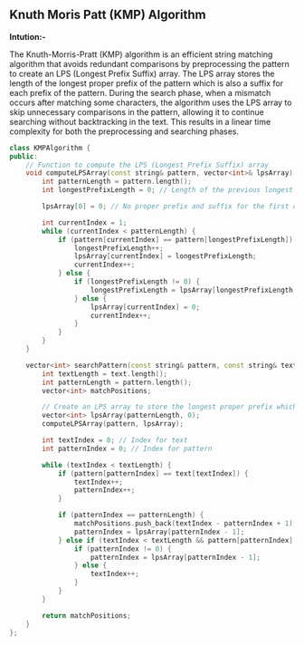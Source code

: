 
## Knuth Moris Patt (KMP) Algorithm
**Intution:-**

The Knuth-Morris-Pratt (KMP) algorithm is an efficient string matching algorithm that avoids redundant comparisons by preprocessing the pattern to create an LPS (Longest Prefix Suffix) array. The LPS array stores the length of the longest proper prefix of the pattern which is also a suffix for each prefix of the pattern. During the search phase, when a mismatch occurs after matching some characters, the algorithm uses the LPS array to skip unnecessary comparisons in the pattern, allowing it to continue searching without backtracking in the text. This results in a linear time complexity for both the preprocessing and searching phases.

```cpp
class KMPAlgorithm {
public:
    // Function to compute the LPS (Longest Prefix Suffix) array
    void computeLPSArray(const string& pattern, vector<int>& lpsArray) {
        int patternLength = pattern.length();
        int longestPrefixLength = 0; // Length of the previous longest prefix & suffix

        lpsArray[0] = 0; // No proper prefix and suffix for the first character

        int currentIndex = 1;
        while (currentIndex < patternLength) {
            if (pattern[currentIndex] == pattern[longestPrefixLength]) {
                longestPrefixLength++;
                lpsArray[currentIndex] = longestPrefixLength;
                currentIndex++;
            } else {
                if (longestPrefixLength != 0) {
                    longestPrefixLength = lpsArray[longestPrefixLength - 1]; // Use the previously computed LPS
                } else {
                    lpsArray[currentIndex] = 0;
                    currentIndex++;
                }
            }
        }
    }

    vector<int> searchPattern(const string& pattern, const string& text) {
        int textLength = text.length();
        int patternLength = pattern.length();
        vector<int> matchPositions;

        // Create an LPS array to store the longest proper prefix which is also a suffix
        vector<int> lpsArray(patternLength, 0);
        computeLPSArray(pattern, lpsArray);

        int textIndex = 0; // Index for text
        int patternIndex = 0; // Index for pattern

        while (textIndex < textLength) {
            if (pattern[patternIndex] == text[textIndex]) {
                textIndex++;
                patternIndex++;
            }

            if (patternIndex == patternLength) {
                matchPositions.push_back(textIndex - patternIndex + 1); // Store match position (1-based index)
                patternIndex = lpsArray[patternIndex - 1];
            } else if (textIndex < textLength && pattern[patternIndex] != text[textIndex]) {
                if (patternIndex != 0) {
                    patternIndex = lpsArray[patternIndex - 1];
                } else {
                    textIndex++;
                }
            }
        }

        return matchPositions;
    }
};

```
